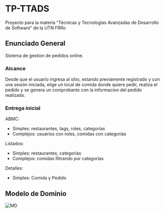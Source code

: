 # **TP-TTADS**
Proyecto para la materia "Técnicas y Tecnologías Avanzadas de Desarrollo de Software" de la UTN FRRo

## **Enunciado General**

Sistema de gestion de pedidos online. 

### **Alcance**

Desde que el usuario ingresa al sitio, estando previamente registrado y con una sesión iniciada, elige un local de comida donde quiere pedir, realiza el pedido y se genera un comprobante con la informacion del pedido realizado.

### **Entrega inicial**

ABMC:
  - Simples: restaurantes, tags, roles, categorías
  - Complejos: usuarios con roles, comidas con categorías

Listados:
  - Simples: restaurantes, categorías
  - Complejos: comidas filtrando por categorías

Detalles:
  - Simples: Comida y Pedido

## **Modelo de Dominio**

![MD](https://user-images.githubusercontent.com/81445495/162057610-8e448e29-8b48-4009-9334-0e4688c14e98.png)
